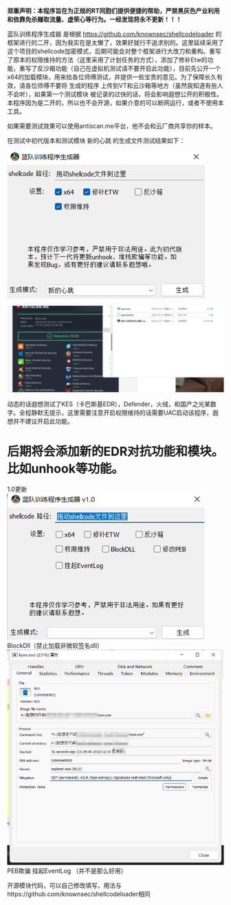 **郑重声明：本程序旨在为正规的RT同胞们提供便捷的帮助，严禁黑灰色产业利用和依靠免杀赚取流量、虚荣心等行为。一经发现将永不更新！！！**


蓝队训练程序生成器 是根据 https://github.com/knownsec/shellcodeloader 的框架进行的二开，因为我实在是太懒了，效果好就行不追求别的。这里延续采用了这个项目的shellcode加密模式，后期可能会对整个框架进行大改刀和重构。重写了原本的权限维持的方法（这里采用了计划任务的方式），添加了修补Etw的功能，重写了反沙箱功能（自己在虚拟机测试请不要开启此功能），目前先公开一个x64的加载模块，用来给各位师傅测试，并提供一些宝贵的意见。为了保障长久有效，请各位师傅不要将 生成的程序 上传到VT和云沙箱等地方（虽然我知道有些人不会听），如果第一个测试模块 被记录的过快的话，将会影响遐想公开的积极性。本程序因为是二开的，所以也不会开源，如果介意的可以断网运行，或者不使用本工具。

如果需要测试效果可以使用antiscan.me平台，他不会和云厂商共享你的样本。

在测试中初代版本和测试模块 新的心跳 的生成文件测试结果如下：

![](001.png)

![](002.png)



动态的话遐想测试了KES（卡巴斯基EDR），Defender，火绒，和国产之光某数字。全程静默无提示，这里需要注意开启权限维持的话需要UAC启动该程序，遐想并不建议开启此功能。

后期将会添加新的EDR对抗功能和模块。比如unhook等功能。
====================================================================
1.0更新
![](003.png)
BlockDll（禁止加载非微软签名dll）
![](004.png)
PEB欺骗
挂起EventLog （并不是那么好用）


开源模块代码，可以自己修改填写，用法与https://github.com/knownsec/shellcodeloader相同
